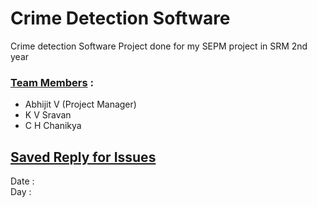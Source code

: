 # Crime Detection Software
Crime detection Software Project done for my SEPM project in SRM 2nd year
### <ins>Team Members</ins> :
- Abhijit V (Project Manager)
- K V Sravan
- C H Chanikya

## <ins> Saved Reply for Issues </ins> 
Date : 
<br>
Day : 

